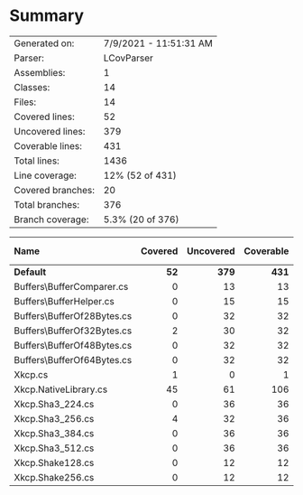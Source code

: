 ﻿# Summary
|||
|:---|:---|
| Generated on: | 7/9/2021 - 11:51:31 AM |
| Parser: | LCovParser |
| Assemblies: | 1 |
| Classes: | 14 |
| Files: | 14 |
| Covered lines: | 52 |
| Uncovered lines: | 379 |
| Coverable lines: | 431 |
| Total lines: | 1436 |
| Line coverage: | 12% (52 of 431) |
| Covered branches: | 20 |
| Total branches: | 376 |
| Branch coverage: | 5.3% (20 of 376) |

|**Name**|**Covered**|**Uncovered**|**Coverable**|**Total**|**Line coverage**|**Covered**|**Total**|**Branch coverage**|
|:---|---:|---:|---:|---:|---:|---:|---:|---:|
|**Default**|**52**|**379**|**431**|**1436**|**12%**|**20**|**376**|**5.3%**|
|Buffers\BufferComparer.cs|0|13|13|53|0%|0|0||
|Buffers\BufferHelper.cs|0|15|15|50|0%|0|8|0%|
|Buffers\BufferOf28Bytes.cs|0|32|32|113|0%|0|18|0%|
|Buffers\BufferOf32Bytes.cs|2|30|32|112|6.2%|0|18|0%|
|Buffers\BufferOf48Bytes.cs|0|32|32|112|0%|0|18|0%|
|Buffers\BufferOf64Bytes.cs|0|32|32|112|0%|0|18|0%|
|Xkcp.cs|1|0|1|16|100%|0|0||
|Xkcp.NativeLibrary.cs|45|61|106|118|42.4%|16|88|18.1%|
|Xkcp.Sha3_224.cs|0|36|36|149|0%|0|44|0%|
|Xkcp.Sha3_256.cs|4|32|36|150|11.1%|4|44|9%|
|Xkcp.Sha3_384.cs|0|36|36|150|0%|0|44|0%|
|Xkcp.Sha3_512.cs|0|36|36|149|0%|0|44|0%|
|Xkcp.Shake128.cs|0|12|12|76|0%|0|16|0%|
|Xkcp.Shake256.cs|0|12|12|76|0%|0|16|0%|
